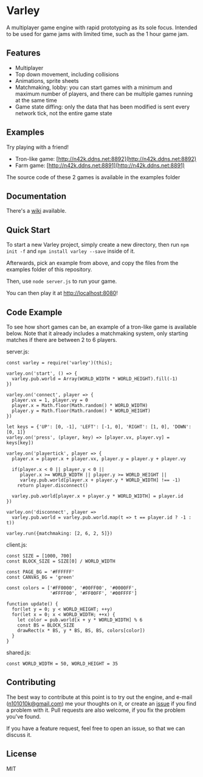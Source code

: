 # Varley
A multiplayer game engine with rapid prototyping as its sole focus.
Intended to be used for game jams with limited time, such as the 1 hour game jam.

## Features
* Multiplayer
* Top down movement, including collisions
* Animations, sprite sheets
* Matchmaking, lobby: you can start games with a minimum and maximum number of players, and there can be multiple games running at the same time
* Game state diffing: only the data that has been modified is sent every network tick, not the entire game state

## Examples
Try playing with a friend!

* Tron-like game: [http://n42k.ddns.net:8892](http://n42k.ddns.net:8892)
* Farm game: [http://n42k.ddns.net:8891](http://n42k.ddns.net:8891)

The source code of these 2 games is available in the examples folder

## Documentation
There's a [wiki](https://github.com/n42k/varley/wiki) available.

## Quick Start
To start a new Varley project, simply create a new directory, then run `npm init -f` and `npm install varley --save` inside of it.

Afterwards, pick an example from above, and copy the files from the examples folder of this repository.

Then, use `node server.js` to run your game.

You can then play it at [http://localhost:8080](http://localhost:8080)!

## Code Example
To see how short games can be, an example of a tron-like game is available below.
Note that it already includes a matchmaking system, only starting matches if there are between 2 to 6 players.

server.js:
```
const varley = require('varley')(this);

varley.on('start', () => {
  varley.pub.world = Array(WORLD_WIDTH * WORLD_HEIGHT).fill(-1)
})

varley.on('connect', player => {
  player.vx = 1, player.vy = 0
  player.x = Math.floor(Math.random() * WORLD_WIDTH)
  player.y = Math.floor(Math.random() * WORLD_HEIGHT)
})

let keys = {'UP': [0, -1], 'LEFT': [-1, 0], 'RIGHT': [1, 0], 'DOWN': [0, 1]}
varley.on('press', (player, key) => [player.vx, player.vy] = keys[key])

varley.on('playertick', player => {
  player.x = player.x + player.vx, player.y = player.y + player.vy

  if(player.x < 0 || player.y < 0 ||
     player.x >= WORLD_WIDTH || player.y >= WORLD_HEIGHT ||
     varley.pub.world[player.x + player.y * WORLD_WIDTH] !== -1)
    return player.disconnect()

  varley.pub.world[player.x + player.y * WORLD_WIDTH] = player.id
})

varley.on('disconnect', player =>
  varley.pub.world = varley.pub.world.map(t => t == player.id ? -1 : t))

varley.run({matchmaking: [2, 6, 2, 5]})
```

client.js:
```
const SIZE = [1000, 700]
const BLOCK_SIZE = SIZE[0] / WORLD_WIDTH

const PAGE_BG = '#FFFFFF'
const CANVAS_BG = 'green'

const colors = ['#FF0000', '#00FF00', '#0000FF',
                '#FFFF00', '#FF00FF', '#00FFFF']

function update() {
  for(let y = 0; y < WORLD_HEIGHT; ++y)
  for(let x = 0; x < WORLD_WIDTH; ++x) {
    let color = pub.world[x + y * WORLD_WIDTH] % 6
    const BS = BLOCK_SIZE
    drawRect(x * BS, y * BS, BS, BS, colors[color])
  }
}
```

shared.js:
```
const WORLD_WIDTH = 50, WORLD_HEIGHT = 35
```

## Contributing
The best way to contribute at this point is to try out the engine, and e-mail (n101010k@gmail.com) me your thoughts on it, or create an [issue](https://github.com/n42k/varley/issues/new) if you find a problem with it. Pull requests are also welcome, if you fix the problem you've found.

If you have a feature request, feel free to open an issue, so that we can discuss it.

## License
MIT
